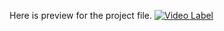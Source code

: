 Here is preview for the project file.
[![Video Label](http://img.youtube.com/vi/_ua8i4YJT0g/0.jpg)](https://youtu.be/_ua8i4YJT0g)
